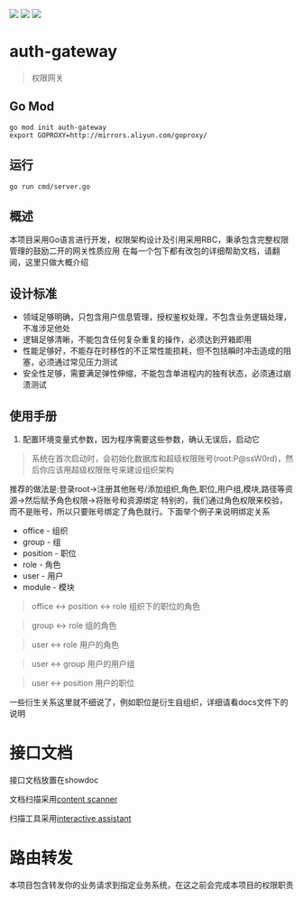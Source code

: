 ![](https://img.shields.io/github/stars/milkomeda-org/auth-gateway)
![](https://img.shields.io/github/issues/milkomeda-org/auth-gateway)
![](https://img.shields.io/github/license/milkomeda-org/auth-gateway)

# auth-gateway
> 权限网关

## Go Mod

```shell
go mod init auth-gateway
export GOPROXY=http://mirrors.aliyun.com/goproxy/
```

## 运行

```shell
go run cmd/server.go
```

## 概述
本项目采用Go语言进行开发，权限架构设计及引用采用RBC，秉承包含完整权限管理的鼓励二开的网关性质应用
在每一个包下都有改包的详细帮助文档，请翻阅，这里只做大概介绍

## 设计标准
- 领域足够明确，只包含用户信息管理，授权鉴权处理，不包含业务逻辑处理，不准涉足他处
- 逻辑足够清晰，不能包含任何复杂重复的操作，必须达到开箱即用
- 性能足够好，不能存在时移性的不正常性能损耗，但不包括瞬时冲击造成的阻塞，必须通过常见压力测试
- 安全性足够，需要满足弹性伸缩，不能包含单进程内的独有状态，必须通过崩溃测试

## 使用手册
1. 配置环境变量式参数，因为程序需要这些参数，确认无误后，启动它
> 系统在首次启动时，会初始化数据库和超级权限账号(root:P@ssW0rd)，然后你应该用超级权限账号来建设组织架构

推荐的做法是:登录root->注册其他账号/添加组织,角色,职位,用户组,模块,路径等资源->然后赋予角色权限->将账号和资源绑定
特别的，我们通过角色权限来校验，而不是账号，所以只要账号绑定了角色就行。下面举个例子来说明绑定关系

- office - 组织
- group - 组
- position - 职位
- role - 角色
- user - 用户
- module - 模块

> office <-> position <-> role 组织下的职位的角色

> group <-> role 组的角色

> user <-> role 用户的角色

> user <-> group 用户的用户组 

> user <-> position 用户的职位

一些衍生关系这里就不细说了，例如职位是衍生自组织，详细请看docs文件下的说明

# 接口文档
接口文档放置在showdoc

文档扫描采用[content scanner](https://github.com/milkomeda-org/content-scanner)

扫描工具采用[interactive assistant](https://github.com/lauvinson/interactive-assistant)

# 路由转发

本项目包含转发你的业务请求到指定业务系统，在这之前会完成本项目的权限职责


